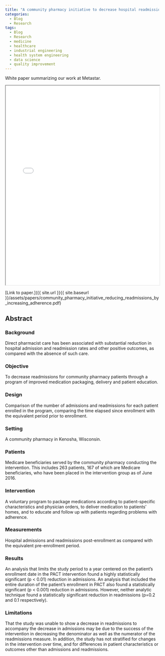 ```yaml
---
title: "A community pharmacy initiative to decrease hospital readmissions by increasing patient adherence and competency of therapy"
categories:
  - Blog
  - Research
tags:
  - Blog
  - Research
  - medicine
  - healthcare
  - industrial engineering
  - health system engineering
  - data science
  - quality improvement
---
```


White paper summarizing our work at Metastar.


<iframe src="{{ site.url }}{{ site.baseurl }}/assets/papers/community_pharmacy_initiative_reducing_readmissions_by_increasing_adherence.pdf" 
    style="aspect-ratio: 8.5 / 11;"
    width="100%" 
>
</iframe>

[Link to paper.]({{ site.url }}{{ site.baseurl }}/assets/papers/community_pharmacy_initiative_reducing_readmissions_by_increasing_adherence.pdf)

## Abstract
### Background
Direct pharmacist care has been associated with substantial reduction in hospital admission and readmission rates and other positive outcomes, as compared with the absence of such care.

### Objective
To decrease readmissions for community pharmacy patients through a program of improved medication packaging, delivery and patient education.

### Design
Comparison of the number of admissions and readmissions for each patient enrolled in the program, comparing the time elapsed since enrollment with the equivalent period prior to enrollment.
### Setting
A community pharmacy in Kenosha, Wisconsin.

### Patients
Medicare beneficiaries served by the community pharmacy conducting the intervention. This includes 263 patients, 167 of which are Medicare beneficiaries, who have been placed in the intervention group as of June 2016.

### Intervention
A voluntary program to package medications according to patient-specific characteristics and physician orders, to deliver medication to patients’ homes, and to educate and follow up with patients regarding problems with adherence.

### Measurements
Hospital admissions and readmissions post-enrollment as compared with the equivalent pre-enrollment period.

### Results
An analysis that limits the study period to a year centered on the patient’s enrollment date in the PACT intervention found a highly statistically significant (p &lt; 0.01) reduction in admissions. An analysis that included the entire duration of the patient’s enrollment in PACT also found a statistically significant (p &lt; 0.001) reduction in admissions. However, neither analytic technique found a statistically significant reduction in readmissions (p=0.2 and 0.1 respectively).

### Limitations
That the study was unable to show a decrease in readmissions to accompany the decrease in admissions may be due to the success of the intervention in decreasing the denominator as well as the numerator of the readmissions measure. In addition, the study has not stratified for changes in the intervention over time, and for differences in patient characteristics or outcomes other than admissions and readmissions.
